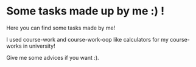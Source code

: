# Some tasks made up by me :) !

Here you can find some tasks made by me!

I used course-work and course-work-oop like calculators for my course-works in university!

Give me some advices if you want :).
